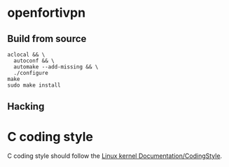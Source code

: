 openfortivpn
============

Build from source
-----------------

```
aclocal && \
  autoconf && \
  automake --add-missing && \
  ./configure
make
sudo make install
```

Hacking
-------

# C coding style

C coding style should follow the [Linux kernel Documentation/CodingStyle](http://git.kernel.org/cgit/linux/kernel/git/torvalds/linux.git/tree/Documentation/CodingStyle?id=refs/heads/master).
